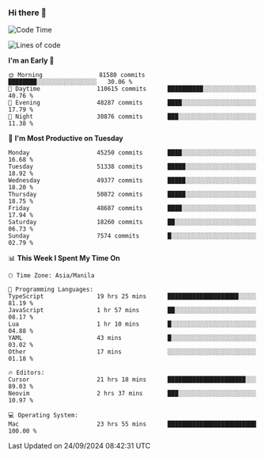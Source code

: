 ### Hi there 👋

<!--START_SECTION:waka-->
![Code Time](http://img.shields.io/badge/Code%20Time-5%2C585%20hrs%2023%20mins-blue)

![Lines of code](https://img.shields.io/badge/From%20Hello%20World%20I%27ve%20Written-119.8%20million%20lines%20of%20code-blue)

**I'm an Early 🐤** 

```text
🌞 Morning                81580 commits       ████████░░░░░░░░░░░░░░░░░   30.06 % 
🌆 Daytime                110615 commits      ██████████░░░░░░░░░░░░░░░   40.76 % 
🌃 Evening                48287 commits       ████░░░░░░░░░░░░░░░░░░░░░   17.79 % 
🌙 Night                  30876 commits       ███░░░░░░░░░░░░░░░░░░░░░░   11.38 % 
```
📅 **I'm Most Productive on Tuesday** 

```text
Monday                   45250 commits       ████░░░░░░░░░░░░░░░░░░░░░   16.68 % 
Tuesday                  51338 commits       █████░░░░░░░░░░░░░░░░░░░░   18.92 % 
Wednesday                49377 commits       █████░░░░░░░░░░░░░░░░░░░░   18.20 % 
Thursday                 50872 commits       █████░░░░░░░░░░░░░░░░░░░░   18.75 % 
Friday                   48687 commits       ████░░░░░░░░░░░░░░░░░░░░░   17.94 % 
Saturday                 18260 commits       ██░░░░░░░░░░░░░░░░░░░░░░░   06.73 % 
Sunday                   7574 commits        █░░░░░░░░░░░░░░░░░░░░░░░░   02.79 % 
```


📊 **This Week I Spent My Time On** 

```text
🕑︎ Time Zone: Asia/Manila

💬 Programming Languages: 
TypeScript               19 hrs 25 mins      ████████████████████░░░░░   81.19 % 
JavaScript               1 hr 57 mins        ██░░░░░░░░░░░░░░░░░░░░░░░   08.17 % 
Lua                      1 hr 10 mins        █░░░░░░░░░░░░░░░░░░░░░░░░   04.88 % 
YAML                     43 mins             █░░░░░░░░░░░░░░░░░░░░░░░░   03.02 % 
Other                    17 mins             ░░░░░░░░░░░░░░░░░░░░░░░░░   01.18 % 

🔥 Editors: 
Cursor                   21 hrs 18 mins      ██████████████████████░░░   89.03 % 
Neovim                   2 hrs 37 mins       ███░░░░░░░░░░░░░░░░░░░░░░   10.97 % 

💻 Operating System: 
Mac                      23 hrs 55 mins      █████████████████████████   100.00 % 
```


 Last Updated on 24/09/2024 08:42:31 UTC
<!--END_SECTION:waka-->


<!--
**rad182/rad182** is a ✨ _special_ ✨ repository because its `README.md` (this file) appears on your GitHub profile.

Here are some ideas to get you started:

- 🔭 I’m currently working on ...
- 🌱 I’m currently learning ...
- 👯 I’m looking to collaborate on ...
- 🤔 I’m looking for help with ...
- 💬 Ask me about ...
- 📫 How to reach me: ...
- 😄 Pronouns: ...
- ⚡ Fun fact: ...
-->

